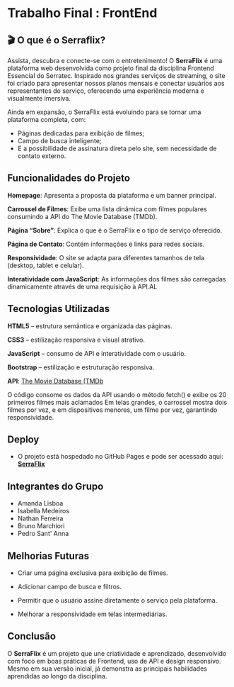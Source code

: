 # Trabalho Final : FrontEnd 

## 🎬 O que é o Serraflix? 
Assista, descubra e conecte-se com o entretenimento!
O **SerraFlix** é uma plataforma web desenvolvida como projeto final da disciplina Frontend Essencial do Serratec.
Inspirado nos grandes serviços de streaming, o site foi criado para apresentar nossos planos mensais e conectar usuários aos representantes do serviço, oferecendo uma experiência moderna e visualmente imersiva.

Ainda em expansão, o SerraFlix está evoluindo para se tornar uma plataforma completa, com:
- Páginas dedicadas para exibição de filmes;
- Campo de busca inteligente;
- E a possibilidade de assinatura direta pelo site, sem necessidade de contato externo.


## Funcionalidades do Projeto  
**Homepage**: Apresenta a proposta da plataforma e um banner principal.

**Carrossel de Filmes**: Exibe uma lista dinâmica com filmes populares consumindo a API do The Movie Database (TMDb).

**Página “Sobre”**: Explica o que é o SerraFlix e o tipo de serviço oferecido.

**Página de Contato**: Contém informações e links para redes sociais.

**Responsividade**: O site se adapta para diferentes tamanhos de tela (desktop, tablet e celular).

**Interatividade com JavaScript**: As informações dos filmes são carregadas dinamicamente através de uma requisição à API.AL  


## Tecnologias Utilizadas  
**HTML5** – estrutura semântica e organizada das páginas.

**CSS3** – estilização responsiva e visual atrativo.

**JavaScript** – consumo de API e interatividade com o usuário.

**Bootstrap** – estilização e estruturação responsiva.

**API**: [The Movie Database (TMDb](https://api.themoviedb.org/3/discover/movie?include_adult=false&include_video=false&language=pt-BR&page=1&sort_by=popularity.desc&year=2025 )

O código consome os dados da API usando o método fetch() e exibe os 20 primeiros filmes mais aclamados
Em telas grandes, o carrossel mostra dois filmes por vez, e em dispositivos menores, um filme por vez, garantindo responsividade.

## Deploy

- O projeto está hospedado no GitHub Pages e pode ser acessado aqui:
[**SerraFlix**](https://iamisabellams.github.io/ProjetoFinalFrontEndGrupo6/pages/sobre.html)  

## Integrantes do Grupo

- Amanda Lisboa
- Isabella Medeiros
- Nathan Ferreira
- Bruno Marchiori
- Pedro Sant' Anna

## Melhorias Futuras

- Criar uma página exclusiva para exibição de filmes.

- Adicionar campo de busca e filtros.

- Permitir que o usuário assine diretamente o serviço pela plataforma.

- Melhorar a responsividade em telas intermediárias.

## Conclusão

O **SerraFlix** é um projeto que une criatividade e aprendizado, desenvolvido com foco em boas práticas de Frontend, uso de API e design responsivo.
Mesmo em sua versão inicial, já demonstra as principais habilidades aprendidas ao longo da disciplina. 
